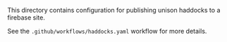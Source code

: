 This directory contains configuration for publishing unison haddocks to a firebase site.

See the `.github/workflows/haddocks.yaml` workflow for more details.
